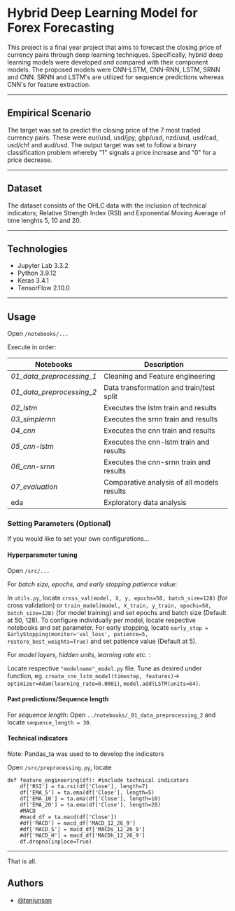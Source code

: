 # Hybrid Deep Learning Model for Forex Forecasting

This project is a final year project that aims to forecast the closing price of currency pairs through deep learning techniques. Specifically, hybrid deep learning models were developed and compared with their component models. The proposed models were CNN-LSTM, CNN-RNN, LSTM, SRNN and CNN. SRNN and LSTM's are utilized for sequence predictions whereas CNN's for feature extraction. 

--------------

## Empirical Scenario
The target was set to predict the closing price of the 7 most traded currency pairs. These were eur/usd, usd/jpy, gbp/usd, nzd/usd, usd/cad, usd/chf and aud/usd. The output target was set to follow a binary classification problem whereby "1" signals a price increase and "0" for a price decrease. 

---
## Dataset
The dataset consists of the OHLC data with the inclusion of technical indicators; Relative Strength Index (RSI) and Exponential Moving Average of time lenghts 5, 10 and 20. 

---------
## Technologies
- Jupyter Lab 3.3.2 
- Python 3.9.12
- Keras 3.4.1
- TensorFlow 2.10.0 

------
## Usage

Open `/notebooks/...`

Execute in order: 

|Notebooks|Description|
|--------------------------|-|
|_01_data_preprocessing_1_|Cleaning and Feature engineering|
| _01_data_preprocessing_2_|Data transformation and train/test split|
|_02_lstm_|Executes the lstm train and results|
|_03_simplernn_|Executes the srnn train and results|
|_04_cnn_|Executes the cnn train and results|
|_05_cnn-lstm_|Executes the cnn-lstm train and results|
|_06_cnn-srnn_|Executes the cnn-srnn train and results|
|_07_evaluation_|Comparative analysis of all models results|
|eda|Exploratory data analysis|

### Setting Parameters (Optional)
If you would like to set your own configurations...
#### Hyperparameter tuning

Open `/src/...`


For _batch size, epochs, and early stopping patience value_: 

In `utils.py`, locate `cross_val(model, X, y, epochs=50, batch_size=128)` (for cross validation) or `train_model(model, X_train, y_train, epochs=50, batch_size=128)` (for model training) and set epochs and batch size (Default at 50, 128). To configure individually per model, locate respective notebooks and set parameter. For early stopping, locate `early_stop = EarlyStopping(monitor='val_loss', patience=5, restore_best_weights=True)` and set patience value (Default at 5). 

For _model layers, hidden units, learning rate etc._ :

Locate respective `"modelname"_model.py` file. Tune as desired under function, eg. `create_cnn_lstm_model(timestep, features)`-> `optimizer=Adam(learning_rate=0.0001)`, `model.add(LSTM(units=64)`. 

#### Past predictions/Sequence length
For _sequence length_:
Open `../notebooks/_01_data_preprocessing_2` and locate `sequence_length = 30`.

#### Technical indicators
Note: Pandas_ta was used to to develop the indicators

Open `/src/preprocessing.py`, locate 

```
def feature_engineering(df): #include technical indicators
    df['RSI'] = ta.rsi(df['Close'], length=7)
    df['EMA_5'] = ta.ema(df['Close'], length=5)
    df['EMA_10'] = ta.ema(df['Close'], length=10)
    df['EMA_20'] = ta.ema(df['Close'], length=20)
    #MACD
    #macd_df = ta.macd(df['Close'])
    #df['MACD'] = macd_df['MACD_12_26_9']
    #df['MACD_S'] = macd_df['MACDs_12_26_9']
    #df['MACD_H'] = macd_df['MACDh_12_26_9']
    df.dropna(inplace=True)
```
-------

That is all. 




## Authors

- [@tanjunsan](https://www.github.com/Jun-San-21)


